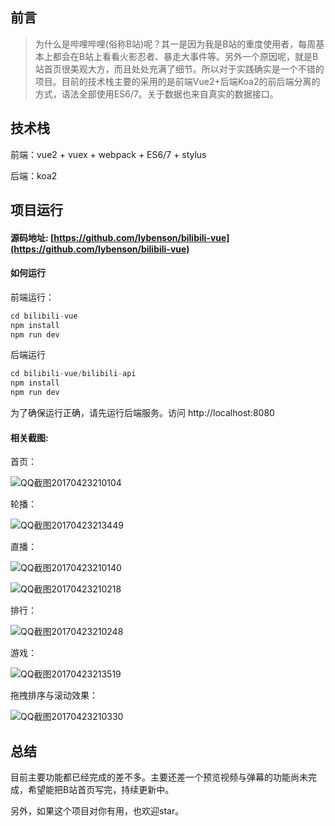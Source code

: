 ## 前言

> 为什么是哔哩哔哩(俗称B站)呢？其一是因为我是B站的重度使用者，每周基本上都会在B站上看看火影忍者、暴走大事件等。另外一个原因呢，就是B站首页很美观大方，而且处处充满了细节。所以对于实践确实是一个不错的项目。目前的技术栈主要的采用的是前端Vue2+后端Koa2的前后端分离的方式，语法全部使用ES6/7。关于数据也来自真实的数据接口。

## 技术栈

前端：vue2 + vuex + webpack + ES6/7 + stylus

后端：koa2

## 项目运行

#### 源码地址:  [https://github.com/lybenson/bilibili-vue](https://github.com/lybenson/bilibili-vue) 

#### 如何运行

前端运行：

```javascript
cd bilibili-vue
npm install
npm run dev
```

后端运行

```javascript
cd bilibili-vue/bilibili-api
npm install
npm run dev
```

为了确保运行正确，请先运行后端服务。访问 http://localhost:8080

#### 相关截图:

首页：

![QQ截图20170423210104](C:\Users\Benson\Desktop\QQ截图20170423210104.png)

轮播：

![QQ截图20170423213449](C:\Users\Benson\Desktop\QQ截图20170423213449.png)

直播：

![QQ截图20170423210140](C:\Users\Benson\Desktop\QQ截图20170423210140.png)

![QQ截图20170423210218](C:\Users\Benson\Desktop\QQ截图20170423210218.png)

排行：

![QQ截图20170423210248](C:\Users\Benson\Desktop\QQ截图20170423210248.png)

游戏：

![QQ截图20170423213519](C:\Users\Benson\Desktop\QQ截图20170423213519.png)

拖拽排序与滚动效果：

![QQ截图20170423210330](C:\Users\Benson\Desktop\QQ截图20170423210330.png)



## 总结

目前主要功能都已经完成的差不多。主要还差一个预览视频与弹幕的功能尚未完成，希望能把B站首页写完，持续更新中。

另外，如果这个项目对你有用，也欢迎star。